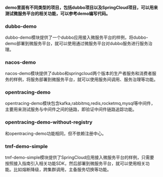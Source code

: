 #### demo里面有不同类型的项目，包括dubbo项目以及SpringCloud项目，可以用来测试微服务平台的相关功能，可以参考demo编写代码。

### dubbo-demo
dubbo-demo模块提供了一个dubbo应用接入微服务平台的样例，将dubbo-demo部署到微服务平台，就可以使用通过微服务平台对dubbo服务进行服务治理。

### nacos-demo
nacos-demo模块提供了dubbo和springcloud两个版本的生产者服务和消费者服务的样例，将服务部署到微服务平台，就可以使用服务间调用、服务治理等功能。

### opentracing-demo
opentracing-demo模块包含kafka,rabbitmq,redis,rocketmq,mysql等中间件，主要用来测试服务与中间件之间的链路，即验证中间件链路追踪功能。

### opentracing-demo-without-registry
和opentracing-demo功能相同，但不依赖注册中心。

### tmf-demo-simple
tmf-demo-simple模块提供了SpringCloud应用接入微服务平台的样例，只需要按照接入指南引入相关功能SDK，然后部署到微服务平台，就可以使用相关功能。比如熔断降级，跨集群调用，主备服务切换等功能。
